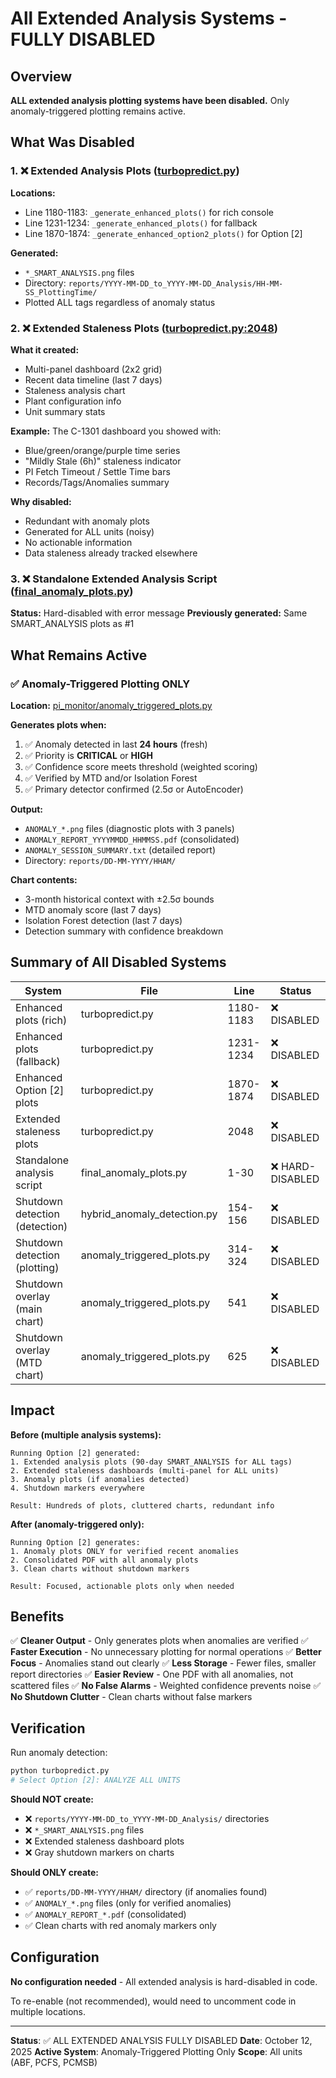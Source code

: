 # All Extended Analysis Systems - FULLY DISABLED

## Overview

**ALL extended analysis plotting systems have been disabled.** Only anomaly-triggered plotting remains active.

## What Was Disabled

### 1. ❌ Extended Analysis Plots ([turbopredict.py](turbopredict.py))
**Locations:**
- Line 1180-1183: `_generate_enhanced_plots()` for rich console
- Line 1231-1234: `_generate_enhanced_plots()` for fallback
- Line 1870-1874: `_generate_enhanced_option2_plots()` for Option [2]

**Generated:**
- `*_SMART_ANALYSIS.png` files
- Directory: `reports/YYYY-MM-DD_to_YYYY-MM-DD_Analysis/HH-MM-SS_PlottingTime/`
- Plotted ALL tags regardless of anomaly status

### 2. ❌ Extended Staleness Plots ([turbopredict.py:2048](turbopredict.py#L2048))
**What it created:**
- Multi-panel dashboard (2x2 grid)
- Recent data timeline (last 7 days)
- Staleness analysis chart
- Plant configuration info
- Unit summary stats

**Example:** The C-1301 dashboard you showed with:
- Blue/green/orange/purple time series
- "Mildly Stale (6h)" staleness indicator
- PI Fetch Timeout / Settle Time bars
- Records/Tags/Anomalies summary

**Why disabled:**
- Redundant with anomaly plots
- Generated for ALL units (noisy)
- No actionable information
- Data staleness already tracked elsewhere

### 3. ❌ Standalone Extended Analysis Script ([final_anomaly_plots.py](final_anomaly_plots.py))
**Status:** Hard-disabled with error message
**Previously generated:** Same SMART_ANALYSIS plots as #1

## What Remains Active

### ✅ Anomaly-Triggered Plotting ONLY

**Location:** [pi_monitor/anomaly_triggered_plots.py](pi_monitor/anomaly_triggered_plots.py)

**Generates plots when:**
1. ✅ Anomaly detected in last **24 hours** (fresh)
2. ✅ Priority is **CRITICAL** or **HIGH**
3. ✅ Confidence score meets threshold (weighted scoring)
4. ✅ Verified by MTD and/or Isolation Forest
5. ✅ Primary detector confirmed (2.5σ or AutoEncoder)

**Output:**
- `ANOMALY_*.png` files (diagnostic plots with 3 panels)
- `ANOMALY_REPORT_YYYYMMDD_HHMMSS.pdf` (consolidated)
- `ANOMALY_SESSION_SUMMARY.txt` (detailed report)
- Directory: `reports/DD-MM-YYYY/HHAM/`

**Chart contents:**
- 3-month historical context with ±2.5σ bounds
- MTD anomaly score (last 7 days)
- Isolation Forest detection (last 7 days)
- Detection summary with confidence breakdown

## Summary of All Disabled Systems

| System | File | Line | Status |
|--------|------|------|--------|
| Enhanced plots (rich) | turbopredict.py | 1180-1183 | ❌ DISABLED |
| Enhanced plots (fallback) | turbopredict.py | 1231-1234 | ❌ DISABLED |
| Enhanced Option [2] plots | turbopredict.py | 1870-1874 | ❌ DISABLED |
| Extended staleness plots | turbopredict.py | 2048 | ❌ DISABLED |
| Standalone analysis script | final_anomaly_plots.py | 1-30 | ❌ HARD-DISABLED |
| Shutdown detection (detection) | hybrid_anomaly_detection.py | 154-156 | ❌ DISABLED |
| Shutdown detection (plotting) | anomaly_triggered_plots.py | 314-324 | ❌ DISABLED |
| Shutdown overlay (main chart) | anomaly_triggered_plots.py | 541 | ❌ DISABLED |
| Shutdown overlay (MTD chart) | anomaly_triggered_plots.py | 625 | ❌ DISABLED |

## Impact

**Before (multiple analysis systems):**
```
Running Option [2] generated:
1. Extended analysis plots (90-day SMART_ANALYSIS for ALL tags)
2. Extended staleness dashboards (multi-panel for ALL units)
3. Anomaly plots (if anomalies detected)
4. Shutdown markers everywhere

Result: Hundreds of plots, cluttered charts, redundant info
```

**After (anomaly-triggered only):**
```
Running Option [2] generates:
1. Anomaly plots ONLY for verified recent anomalies
2. Consolidated PDF with all anomaly plots
3. Clean charts without shutdown markers

Result: Focused, actionable plots only when needed
```

## Benefits

✅ **Cleaner Output** - Only generates plots when anomalies are verified
✅ **Faster Execution** - No unnecessary plotting for normal operations
✅ **Better Focus** - Anomalies stand out clearly
✅ **Less Storage** - Fewer files, smaller report directories
✅ **Easier Review** - One PDF with all anomalies, not scattered files
✅ **No False Alarms** - Weighted confidence prevents noise
✅ **No Shutdown Clutter** - Clean charts without false markers

## Verification

Run anomaly detection:
```bash
python turbopredict.py
# Select Option [2]: ANALYZE ALL UNITS
```

**Should NOT create:**
- ❌ `reports/YYYY-MM-DD_to_YYYY-MM-DD_Analysis/` directories
- ❌ `*_SMART_ANALYSIS.png` files
- ❌ Extended staleness dashboard plots
- ❌ Gray shutdown markers on charts

**Should ONLY create:**
- ✅ `reports/DD-MM-YYYY/HHAM/` directory (if anomalies found)
- ✅ `ANOMALY_*.png` files (only for verified anomalies)
- ✅ `ANOMALY_REPORT_*.pdf` (consolidated)
- ✅ Clean charts with red anomaly markers only

## Configuration

**No configuration needed** - All extended analysis is hard-disabled in code.

To re-enable (not recommended), would need to uncomment code in multiple locations.

---

**Status**: ✅ ALL EXTENDED ANALYSIS FULLY DISABLED
**Date**: October 12, 2025
**Active System**: Anomaly-Triggered Plotting Only
**Scope**: All units (ABF, PCFS, PCMSB)
